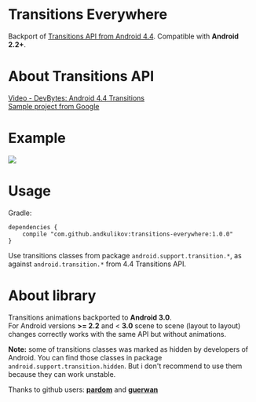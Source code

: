 Transitions Everywhere
============
Backport of [Transitions API from Android 4.4][1]. Compatible with <b>Android 2.2+</b>.

About Transitions API
============
[Video - DevBytes: Android 4.4 Transitions][2]<br>
[Sample project from Google][3] 

Example
============
<img src="http://www.doubleencore.com/wp-content/uploads/2013/11/transitionSample.gif"/>

Usage
============
Gradle:
```
dependencies {
    compile "com.github.andkulikov:transitions-everywhere:1.0.0"
}
```
Use transitions classes from package `android.support.transition.*`, as against `android.transition.*` from 4.4 Transitions API.

About library
============
Transitions animations backported to <b>Android 3.0</b>.<br>
For Android versions <b>>= 2.2</b> and < <b>3.0</b> scene to scene (layout to layout) changes correctly works with the same API but without animations.

<b>Note:</b> some of transitions classes was marked as hidden by developers of Android. You can find those classes in package `android.support.transition.hidden`. But i don't recommend to use them because they can work unstable.

Thanks to github users: <b>[pardom][4]</b> and <b>[guerwan][5]</b>  

[1]: http://developer.android.com/reference/android/transition/package-summary.html
[2]: https://www.youtube.com/watch?v=S3H7nJ4QaD8
[3]: https://developer.android.com/samples/BasicTransition/index.html
[4]: https://github.com/pardom/TransitionSupportLibrary
[5]: https://github.com/guerwan/TransitionsBackport
